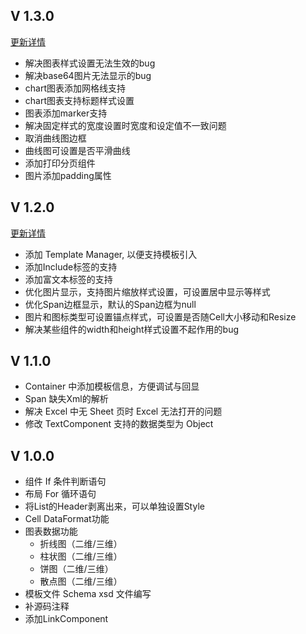 ## V 1.3.0
[更新详情](version/V1.3.0.md)
- 解决图表样式设置无法生效的bug
- 解决base64图片无法显示的bug
- chart图表添加网格线支持
- chart图表支持标题样式设置
- 图表添加marker支持
- 解决固定样式的宽度设置时宽度和设定值不一致问题
- 取消曲线图边框
- 曲线图可设置是否平滑曲线
- 添加打印分页组件
- 图片添加padding属性

## V 1.2.0
[更新详情](version/V1.2.0.md)

- 添加 Template Manager, 以便支持模板引入
- 添加Include标签的支持
- 添加富文本标签的支持
- 优化图片显示，支持图片缩放样式设置，可设置居中显示等样式
- 优化Span边框显示，默认的Span边框为null
- 图片和图标类型可设置锚点样式，可设置是否随Cell大小移动和Resize
- 解决某些组件的width和height样式设置不起作用的bug

## V 1.1.0

- Container 中添加模板信息，方便调试与回显
- Span 缺失Xml的解析
- 解决 Excel 中无 Sheet 页时 Excel 无法打开的问题
- 修改 TextComponent 支持的数据类型为 Object

## V 1.0.0

- 组件 If 条件判断语句
- 布局 For 循环语句
- 将List的Header剥离出来，可以单独设置Style
- Cell DataFormat功能
- 图表数据功能
    - 折线图（二维/三维）
    - 柱状图（二维/三维）
    - 饼图（二维/三维）
    - 散点图（二维/三维）
- 模板文件 Schema xsd 文件编写
- 补源码注释
- 添加LinkComponent 